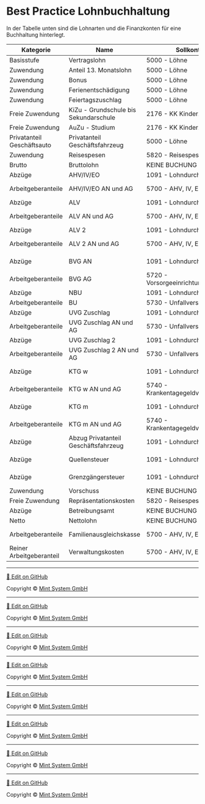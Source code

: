 # Best Practice Lohnbuchhaltung

In der Tabelle unten sind die Lohnarten und die Finanzkonten für eine Buchhaltung hinterlegt.

| Kategorie | Name | Sollkonto | Habenkonto |
|-|-|-|-|
| Basisstufe | Vertragslohn | 5000 - Löhne | 1091 - Lohndurchlaufkonto |
| Zuwendung | Anteil 13. Monatslohn | 5000 - Löhne | 1091 - Lohndurchlaufkonto |
| Zuwendung | Bonus | 5000 - Löhne | 1091 - Lohndurchlaufkonto |
| Zuwendung | Ferienentschädigung | 5000 - Löhne | 1091 - Lohndurchlaufkonto |
| Zuwendung | Feiertagszuschlag | 5000 - Löhne | 1091 - Lohndurchlaufkonto |
| Freie Zuwendung | KiZu - Grundschule bis Sekundarschule | 2176 - KK Kinderzulagen | 1091 - Lohndurchlaufkonto |
| Freie Zuwendung | AuZu - Studium | 2176 - KK Kinderzulagen | 1091 - Lohndurchlaufkonto |
| Privatanteil Geschäftsauto | Privatanteil Geschäftsfahrzeug | 5000 - Löhne | 1091 - Lohndurchlaufkonto |
| Zuwendung | Reisespesen | 5820 - Reisespesen | 1091 - Lohndurchlaufkonto |
| Brutto | Bruttolohn | KEINE BUCHUNG | KEINE BUCHUNG |
| Abzüge | AHV/IV/EO | 1091 - Lohndurchlaufkonto | 5700 - AHV, IV, EO, ALV, FAK |
| Arbeitgeberanteile | AHV/IV/EO AN und AG | 5700 - AHV, IV, EO, ALV, FAK | 2170 - Verb. ggn. Vorsorgeeinrichtungen |
| Abzüge | ALV | 1091 - Lohndurchlaufkonto | 5700 - AHV, IV, EO, ALV, FAK |
| Arbeitgeberanteile | ALV AN und AG | 5700 - AHV, IV, EO, ALV, FAK | 2170 - Verb. ggn. Vorsorgeeinrichtungen |
| Abzüge | ALV 2 | 1091 - Lohndurchlaufkonto | 5700 - AHV, IV, EO, ALV, FAK |
| Arbeitgeberanteile | ALV 2 AN und AG | 5700 - AHV, IV, EO, ALV, FAK | 2170 - Verb. ggn. Vorsorgeeinrichtungen |
| Abzüge | BVG AN | 1091 - Lohndurchlaufkonto | 5720 - Vorsorgeeinrichtungen |
| Arbeitgeberanteile | BVG AG | 5720 - Vorsorgeeinrichtungen | 2172 - Verbindlichkeiten BVG |
| Abzüge | NBU | 1091 - Lohndurchlaufkonto | 2173 - Verbindlichkeiten BU |
| Arbeitgeberanteile | BU | 5730 - Unfallversicherung | 2173 - Verbindlichkeiten BU |
| Abzüge | UVG Zuschlag | 1091 - Lohndurchlaufkonto | 5730 - Unfallversicherung |
| Arbeitgeberanteile | UVG Zuschlag AN und AG | 5730 - Unfallversicherung | 2174 - Verbindlichkeiten UVGZ |
| Abzüge | UVG Zuschlag 2 | 1091 - Lohndurchlaufkonto | 5730 - Unfallversicherung |
| Arbeitgeberanteile | UVG Zuschlag 2 AN und AG | 5730 - Unfallversicherung | 2174 - Verbindlichkeiten UVGZ |
| Abzüge | KTG w | 1091 - Lohndurchlaufkonto | 5740 - Krankentagegeldversicherung |
| Arbeitgeberanteile | KTG w AN und AG | 5740 - Krankentagegeldversicherung | 2175 - Verbindlichkeiten KTG |
| Abzüge | KTG m | 1091 - Lohndurchlaufkonto | 5740 - Krankentagegeldversicherung |
| Arbeitgeberanteile | KTG m AN und AG | 5740 - Krankentagegeldversicherung | 2175 - Verbindlichkeiten KTG |
| Abzüge | Abzug Privatanteil Geschäftsfahrzeug | 1091 - Lohndurchlaufkonto | 6270 - Privatanteil Fahrzeugaufwand |
| Abzüge | Quellensteuer | 1091 - Lohndurchlaufkonto | 2179 - Verbindlichkeiten Quellensteuer |
| Abzüge | Grenzgängersteuer | 1091 - Lohndurchlaufkonto | 2179 - Verbindlichkeiten Quellensteuer |
| Zuwendung | Vorschuss | KEINE BUCHUNG | KEINE BUCHUNG |
| Freie Zuwendung | Repräsentationskosten | 5820 - Reisespesen | 1091 - Lohndurchlaufkonto |
| Abzüge | Betreibungsamt | KEINE BUCHUNG | KEINE BUCHUNG |
| Netto | Nettolohn | KEINE BUCHUNG | KEINE BUCHUNG |
| Arbeitgeberanteile | Familienausgleichskasse | 5700 - AHV, IV, EO, ALV, FAK | 2170 - Verb. ggn. Vorsorgeeinrichtungen |
| Reiner Arbeitgeberanteil | Verwaltungskosten | 5700 - AHV, IV, EO, ALV, FAK | 2170 - Verb. ggn. Vorsorgeeinrichtungen |

<hr>

[📝 Edit on GitHub](///////https://github.com/mint-system/odoo-handbuch/blob/master/best-practice-lohnbuchhaltung.html.html.html.html.html.html.html)

<footer>Copyright © <a href="https://www.mint-system.ch/">Mint System GmbH</a></footer>

<hr>

[📝 Edit on GitHub](//////https://github.com/mint-system/odoo-handbuch/blob/master/best-practice-lohnbuchhaltung.html.html.html.html.html.html)

<footer>Copyright © <a href="https://www.mint-system.ch/">Mint System GmbH</a></footer>

<hr>

[📝 Edit on GitHub](/////https://github.com/mint-system/odoo-handbuch/blob/master/best-practice-lohnbuchhaltung.html.html.html.html.html)

<footer>Copyright © <a href="https://www.mint-system.ch/">Mint System GmbH</a></footer>

<hr>

[📝 Edit on GitHub](////https://github.com/mint-system/odoo-handbuch/blob/master/best-practice-lohnbuchhaltung.html.html.html.html)

<footer>Copyright © <a href="https://www.mint-system.ch/">Mint System GmbH</a></footer>

<hr>

[📝 Edit on GitHub](///https://github.com/mint-system/odoo-handbuch/blob/master/best-practice-lohnbuchhaltung.html.html.html)

<footer>Copyright © <a href="https://www.mint-system.ch/">Mint System GmbH</a></footer>

<hr>

[📝 Edit on GitHub](//https://github.com/mint-system/odoo-handbuch/blob/master/best-practice-lohnbuchhaltung.html.html)

<footer>Copyright © <a href="https://www.mint-system.ch/">Mint System GmbH</a></footer>

<hr>

[📝 Edit on GitHub](/https://github.com/mint-system/odoo-handbuch/blob/master/best-practice-lohnbuchhaltung.html)

<footer>Copyright © <a href="https://www.mint-system.ch/">Mint System GmbH</a></footer>

<hr>

[📝 Edit on GitHub](https://github.com/Mint-System/Odoo-Handbuch/blob/master/best-practice-lohnbuchhaltung.md)

<footer>Copyright © <a href="https://www.mint-system.ch/">Mint System GmbH</a></footer>